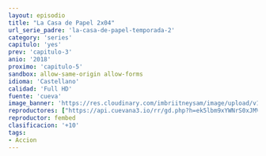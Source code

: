 ```yaml
---
layout: episodio
title: "La Casa de Papel 2x04"
url_serie_padre: 'la-casa-de-papel-temporada-2'
category: 'series'
capitulo: 'yes'
prev: 'capitulo-3'
anio: '2018'
proximo: 'capitulo-5'
sandbox: allow-same-origin allow-forms
idioma: 'Castellano'
calidad: 'Full HD'
fuente: 'cueva'
image_banner: 'https://res.cloudinary.com/imbriitneysam/image/upload/v1546638641/casa-2-banner-min.jpg'
reproductores: ["https://api.cuevana3.io/rr/gd.php?h=ek5lbm9xYWNrS0xJMVp5b21KREk0dFBLbjVkaHhkRGdrOG1jbnBpUnhhS1ZyNk5yZXFTbjFNYk1hWUZxbXF5K3NyZDFuNG5NeWNqT3U2Rm1ucXlXNDgrU3FadVkyUT09"]
reproductor: fembed
clasificacion: '+10'
tags:
- Accion
---
```












